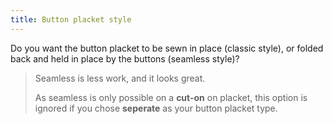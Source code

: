 ```yaml
---
title: Button placket style
---
```


Do you want the button placket to be sewn in place (classic style), or folded back and held in place by the buttons (seamless style)?

> Seamless is less work, and it looks great.
> 
> As seamless is only possible on a **cut-on** on placket, this option is ignored if you chose **seperate** as your button placket type.